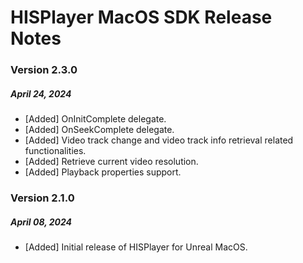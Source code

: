 # HISPlayer MacOS SDK Release Notes

### Version 2.3.0
##### April 24, 2024
- [Added] OnInitComplete delegate.
- [Added] OnSeekComplete delegate.
- [Added] Video track change and video track info retrieval related functionalities.
- [Added] Retrieve current video resolution.
- [Added] Playback properties support.

### Version 2.1.0
##### April 08, 2024
- [Added] Initial release of HISPlayer for Unreal MacOS.

